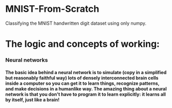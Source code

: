 # MNIST-From-Scratch
Classifying the MNIST handwritten digit dataset using only numpy.

# The logic and concepts of working:

### Neural networks

#### The basic idea behind a neural network is to simulate (copy in a simplified but reasonably faithful way) lots of densely interconnected brain cells inside a computer so you can get it to learn things, recognize patterns, and make decisions in a humanlike way. The amazing thing about a neural network is that you don't have to program it to learn explicitly: it learns all by itself, just like a brain!
